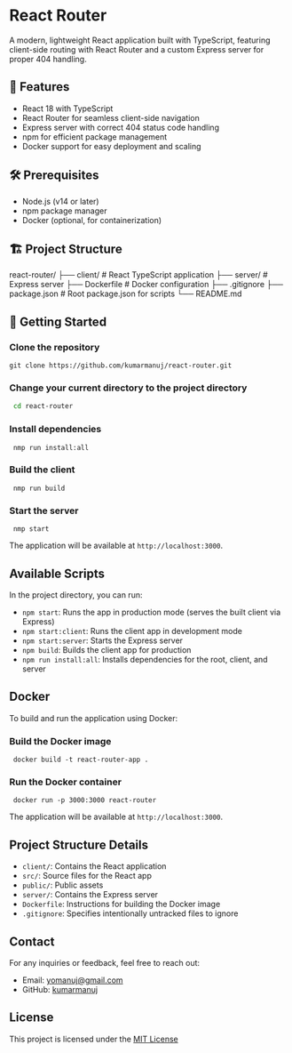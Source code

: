 # React Router

A modern, lightweight React application built with TypeScript, featuring client-side routing with React Router and a custom Express server for proper 404 handling.

## 🚀 Features

- React 18 with TypeScript
- React Router for seamless client-side navigation
- Express server with correct 404 status code handling
- npm for efficient package management
- Docker support for easy deployment and scaling

## 🛠️ Prerequisites

- Node.js (v14 or later)
- npm package manager
- Docker (optional, for containerization)

## 🏗️ Project Structure

react-router/
├── client/ # React TypeScript application
├── server/ # Express server
├── Dockerfile # Docker configuration
├── .gitignore
├── package.json # Root package.json for scripts
└── README.md


## 🚦 Getting Started

### Clone the repository

  ```git
git clone https://github.com/kumarmanuj/react-router.git
   ```

### Change your current directory to the project directory

  ```bash
   cd react-router
  ```

### Install dependencies

  ```npm
   nmp run install:all
  ```

### Build the client

  ```npm
   nmp run build
  ```

### Start the server

  ```npm
   nmp start
  ```

The application will be available at `http://localhost:3000`.

## Available Scripts

In the project directory, you can run:

- `npm start`: Runs the app in production mode (serves the built client via Express)
- `npm start:client`: Runs the client app in development mode
- `npm start:server`: Starts the Express server
- `npm build`: Builds the client app for production
- `npm run install:all`: Installs dependencies for the root, client, and server

## Docker

To build and run the application using Docker:

### Build the Docker image

  ```docker
   docker build -t react-router-app .
  ```

### Run the Docker container

  ```docker
   docker run -p 3000:3000 react-router
  ```

The application will be available at `http://localhost:3000`.

## Project Structure Details

- `client/`: Contains the React application
- `src/`: Source files for the React app
- `public/`: Public assets
- `server/`: Contains the Express server
- `Dockerfile`: Instructions for building the Docker image
- `.gitignore`: Specifies intentionally untracked files to ignore

## Contact

For any inquiries or feedback, feel free to reach out:

- Email: [yomanuj@gmail.com](mailto:yomanuj@gmail.com)
- GitHub: [kumarmanuj](https://github.com/kumarmanuj)

## License

This project is licensed under the [MIT License](./LICENSE)